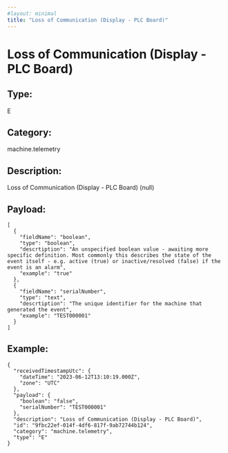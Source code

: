 ```yaml
---
#layout: minimal
title: "Loss of Communication (Display - PLC Board)"
---
```


# Loss of Communication (Display - PLC Board)

## Type:

E

## Category:

machine.telemetry

## Description: 

Loss of Communication (Display - PLC Board) (null)

## Payload:

```
[
  {
    "fieldName": "boolean",
    "type": "boolean",
    "descrtiption": "An unspecified boolean value - awaiting more specific definition. Most commonly this describes the state of the event itself - e.g. active (true) or inactive/resolved (false) if the event is an alarm",
    "example": "true"
  },
  {
    "fieldName": "serialNumber",
    "type": "text",
    "descrtiption": "The unique identifier for the machine that generated the event",
    "example": "TEST000001"
  }
]
```

## Example:

```
{
  "receivedTimestampUtc": {
    "dateTime": "2023-06-12T13:10:19.000Z",
    "zone": "UTC"
  },
  "payload": {
    "boolean": "false",
    "serialNumber": "TEST000001"
  },
  "description": "Loss of Communication (Display - PLC Board)",
  "id": "9fbc22ef-014f-4df6-817f-9ab72744b124",
  "category": "machine.telemetry",
  "type": "E"
}
```
